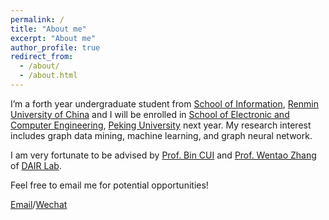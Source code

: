 ```yaml
---
permalink: /
title: "About me"
excerpt: "About me"
author_profile: true
redirect_from: 
  - /about/
  - /about.html
---
```


I’m a forth year undergraduate student from [School of Information](http://info.ruc.edu.cn/), [Renmin University of China](https://www.ruc.edu.cn/) and I will be enrolled in [School of Electronic and Computer Engineering](https://www.ece.pku.edu.cn/), [Peking University](https://www.pku.edu.cn) next year. My research interest includes graph data mining, machine learning, and graph neural network.

I am very fortunate to be advised by [Prof. Bin CUI](https://cuibinpku.github.io/cuibin_cn.html) and [Prof. Wentao Zhang](https://zwt233.github.io) of [DAIR Lab](https://github.com/PKU-DAIR).

Feel free to email me for potential opportunities!

[Email](roadqaq@163.com)/[Wechat](../image/wechat.jpg)
